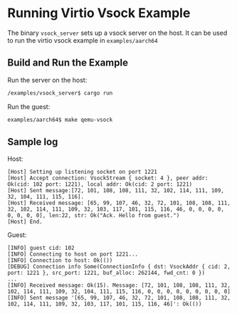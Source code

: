 # Running Virtio Vsock Example

The binary `vsock_server` sets up a vsock server on the host. It can be used to run the virtio vsock example in `examples/aarch64`

## Build and Run the Example

Run the server on the host:
```bash
/examples/vsock_server$ cargo run
```

Run the guest:
```bash
examples/aarch64$ make qemu-vsock
```

## Sample log

Host:
```
[Host] Setting up listening socket on port 1221
[Host] Accept connection: VsockStream { socket: 4 }, peer addr: Ok(cid: 102 port: 1221), local addr: Ok(cid: 2 port: 1221)
[Host] Sent message:[72, 101, 108, 108, 111, 32, 102, 114, 111, 109, 32, 104, 111, 115, 116].
[Host] Received message: [65, 99, 107, 46, 32, 72, 101, 108, 108, 111, 32, 102, 114, 111, 109, 32, 103, 117, 101, 115, 116, 46, 0, 0, 0, 0, 0, 0, 0, 0], len:22, str: Ok("Ack. Hello from guest.")
[Host] End.
```

Guest:
```
[INFO] guest cid: 102
[INFO] Connecting to host on port 1221...
[INFO] Connection to host: Ok(())
[DEBUG] Connection info Some(ConnectionInfo { dst: VsockAddr { cid: 2, port: 1221 }, src_port: 1221, buf_alloc: 262144, fwd_cnt: 0 })
...
[INFO] Received message: Ok(15). Message: [72, 101, 108, 108, 111, 32, 102, 114, 111, 109, 32, 104, 111, 115, 116, 0, 0, 0, 0, 0, 0, 0, 0, 0]
[INFO] Sent message '[65, 99, 107, 46, 32, 72, 101, 108, 108, 111, 32, 102, 114, 111, 109, 32, 103, 117, 101, 115, 116, 46]': Ok(())
```
